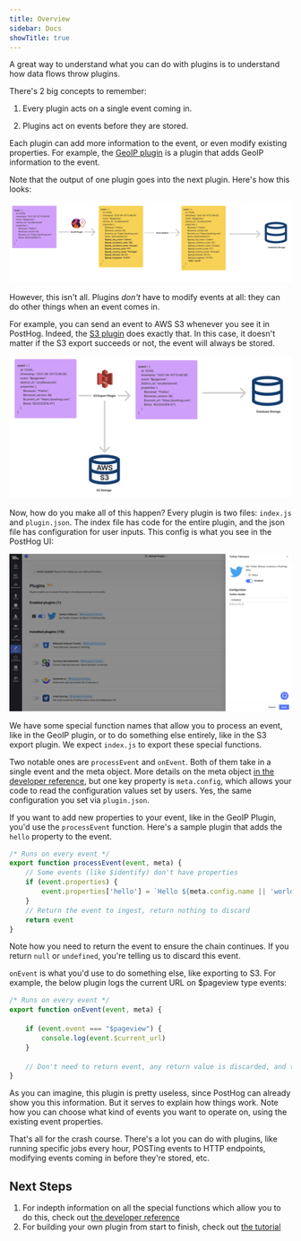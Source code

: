 ```yaml
---
title: Overview
sidebar: Docs
showTitle: true
---
```


A great way to understand what you can do with plugins is to understand how data flows throw plugins.

There's 2 big concepts to remember:

1. Every plugin acts on a single event coming in.

2. Plugins act on events before they are stored.

Each plugin can add more information to the event, or even modify existing properties. For example, the [GeoIP plugin](https://posthog.com/plugins/geoip) is a plugin that adds GeoIP information to the event.

Note that the output of one plugin goes into the next plugin. Here's how this looks:

![GeoIP Plugin Example](../../../images/plugins/geoip-plugin-example.png)

However, this isn't all. Plugins _don't_ have to modify events at all: they can do other things when an event comes in.

For example, you can send an event to AWS S3 whenever you see it in PostHog. Indeed, the [S3 plugin](https://posthog.com/plugins/s3-export) does exactly that. In this case, it doesn't matter if the S3 export succeeds or not, the event will always be stored.

![S3 Plugin Example](../../../images/plugins/s3-plugin-example.png)


Now, how do you make all of this happen? Every plugin is two files: `index.js` and `plugin.json`. The index file has code for the entire plugin, and the json file has configuration for user inputs. This config is what you see in the PostHog UI:

![Plugin Configuration Example](../../../images/plugins/plugin-configuration.png)

We have some special function names that allow you to process an event, like in the GeoIP plugin, or to do something else entirely, like in the S3 export plugin. We expect `index.js` to export these special functions.

Two notable ones are `processEvent` and `onEvent`. Both of them take in a single event and the meta object. More details on the meta object [in the developer reference](./reference#pluginmeta), but one key property is `meta.config`, which allows your code to read the configuration values set by users. Yes, the same configuration you set via `plugin.json`.

If you want to add new properties to your event, like in the GeoIP Plugin, you'd use the `processEvent` function. Here's a sample plugin that adds the `hello` property to the event.

```js
/* Runs on every event */
export function processEvent(event, meta) {
    // Some events (like $identify) don't have properties
    if (event.properties) {
        event.properties['hello'] = `Hello ${meta.config.name || 'world'}`
    }
    // Return the event to ingest, return nothing to discard  
    return event
}
```

Note how you need to return the event to ensure the chain continues. If you return `null` or `undefined`, you're telling us to discard this event.

`onEvent` is what you'd use to do something else, like exporting to S3. For example, the below plugin logs the current URL on $pageview type events:

```js
/* Runs on every event */
export function onEvent(event, meta) {

    if (event.event === "$pageview") {
        console.log(event.$current_url)
    }

    // Don't need to return event, any return value is discarded, and the event is not modified
}
```

As you can imagine, this plugin is pretty useless, since PostHog can already show you this information. But it serves to explain how things work. Note how you can choose what kind of events you want to operate on, using the existing event properties.

That's all for the crash course. There's a lot you can do with plugins, like running specific jobs every hour, POSTing events to HTTP endpoints, modifying events coming in before they're stored, etc. 

## Next Steps

1. For indepth information on all the special functions which allow you to do this, check out [the developer reference](./reference)
2. For building your own plugin from start to finish, check out [the tutorial](./tutorial)